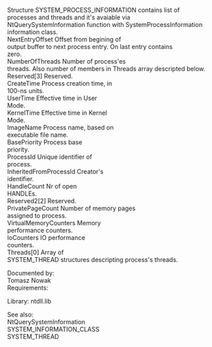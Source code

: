 Structure SYSTEM\_PROCESS\_INFORMATION contains list of \
processes and threads and it's avaiable via \
NtQuerySystemInformation function with SystemProcessInformation \
information class. \
NextEntryOffset Offset from begining of \
output buffer to next process entry. On last entry contains \
zero. \
NumberOfThreads Number of process'es \
threads. Also number of members in Threads array descripted below. \
Reserved\[3\] Reserved. \
CreateTime Process creation time, in \
100\-ns units. \
UserTime Effective time in User \
Mode. \
KernelTime Effective time in Kernel \
Mode. \
ImageName Process name, based on \
executable file name. \
BasePriority Process base \
priority. \
ProcessId Unique identifier of \
process. \
InheritedFromProcessId Creator's \
identifier. \
HandleCount Nr of open \
HANDLEs. \
Reserved2\[2\] Reserved. \
PrivatePageCount Number of memory pages \
assigned to process. \
VirtualMemoryCounters Memory \
performance counters. \
IoCounters IO performance \
counters. \
Threads\[0\] Array of \
SYSTEM\_THREAD structures descripting process's threads.

Documented by: \
Tomasz Nowak \
Requirements:

Library: ntdll.lib

See also: \
NtQuerySystemInformation \
SYSTEM\_INFORMATION\_CLASS \
SYSTEM\_THREAD
